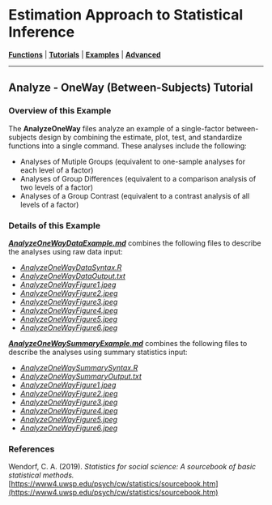 # Estimation Approach to Statistical Inference

[**Functions**](../../Functions) | 
[**Tutorials**](../../Tutorials) | 
[**Examples**](../../Examples) | 
[**Advanced**](../../Advanced)

---

## Analyze - OneWay (Between-Subjects) Tutorial

### Overview of this Example

The **AnalyzeOneWay** files analyze an example of a single-factor between-subjects design by combining the estimate, plot, test, and standardize functions into a single command. These analyses include the following:

- Analyses of Mutiple Groups (equivalent to one-sample analyses for each level of a factor)
- Analyses of Group Differences (equivalent to a comparison analysis of two levels of a factor)
- Analyses of a Group Contrast (equivalent to a contrast analysis of all levels of a factor)

### Details of this Example
 
[_**AnalyzeOneWayDataExample.md**_](./AnalyzeOneWayDataExample.md) combines the following files to describe the analyses using raw data input:

- [_AnalyzeOneWayDataSyntax.R_](./AnalyzeOneWayDataSyntax.R)
- [_AnalyzeOneWayDataOutput.txt_](./AnalyzeOneWayDataOutput.txt)
- [_AnalyzeOneWayFigure1.jpeg_](./AnalyzeOneWayFigure1.jpeg)
- [_AnalyzeOneWayFigure2.jpeg_](./AnalyzeOneWayFigure2.jpeg)
- [_AnalyzeOneWayFigure3.jpeg_](./AnalyzeOneWayFigure3.jpeg)
- [_AnalyzeOneWayFigure4.jpeg_](./AnalyzeOneWayFigure4.jpeg)
- [_AnalyzeOneWayFigure5.jpeg_](./AnalyzeOneWayFigure5.jpeg)
- [_AnalyzeOneWayFigure6.jpeg_](./AnalyzeOneWayFigure6.jpeg)

[_**AnalyzeOneWaySummaryExample.md**_](./AnalyzeOneWaySummaryExample.md) combines the following files to describe the analyses using summary statistics input:

- [_AnalyzeOneWaySummarySyntax.R_](./AnalyzeOneWaySummarySyntax.R)
- [_AnalyzeOneWaySummaryOutput.txt_](./AnalyzeOneWaySummaryOutput.txt)
- [_AnalyzeOneWayFigure1.jpeg_](./AnalyzeOneWayFigure1.jpeg)
- [_AnalyzeOneWayFigure2.jpeg_](./AnalyzeOneWayFigure2.jpeg)
- [_AnalyzeOneWayFigure3.jpeg_](./AnalyzeOneWayFigure3.jpeg)
- [_AnalyzeOneWayFigure4.jpeg_](./AnalyzeOneWayFigure4.jpeg)
- [_AnalyzeOneWayFigure5.jpeg_](./AnalyzeOneWayFigure5.jpeg)
- [_AnalyzeOneWayFigure6.jpeg_](./AnalyzeOneWayFigure6.jpeg)

### References

Wendorf, C. A. (2019). _Statistics for social science: A sourcebook of basic statistical methods._ [https://www4.uwsp.edu/psych/cw/statistics/sourcebook.htm](https://www4.uwsp.edu/psych/cw/statistics/sourcebook.htm)
